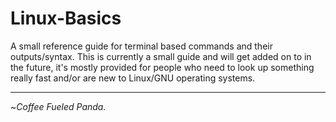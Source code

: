 # Linux-Basics

A small reference guide for terminal based commands and their outputs/syntax. This is currently a small guide and will get added on to in the future, it's mostly provided for people who need to look up something really fast and/or are new to Linux/GNU operating systems.

---

~_Coffee Fueled Panda._

